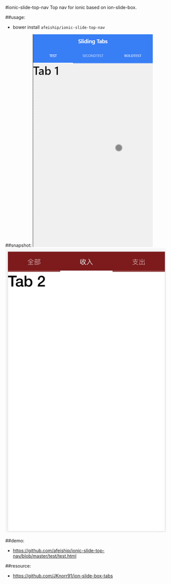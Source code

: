 #ionic-slide-top-nav
Top nav for ionic based on ion-slide-box.

##usage:
+ bower install `afeiship/ionic-slide-top-nav`

##snapshot:
![snapshot1](https://github.com/afeiship/ionic-slide-top-nav/blob/master/_snapshot/slideTabs.gif)
![snapshot2](https://github.com/afeiship/ionic-slide-top-nav/blob/master/_snapshot/top-tab.png)


##demo:
+ https://github.com/afeiship/ionic-slide-top-nav/blob/master/test/test.html


##resource:
+ https://github.com/JKnorr91/ion-slide-box-tabs
